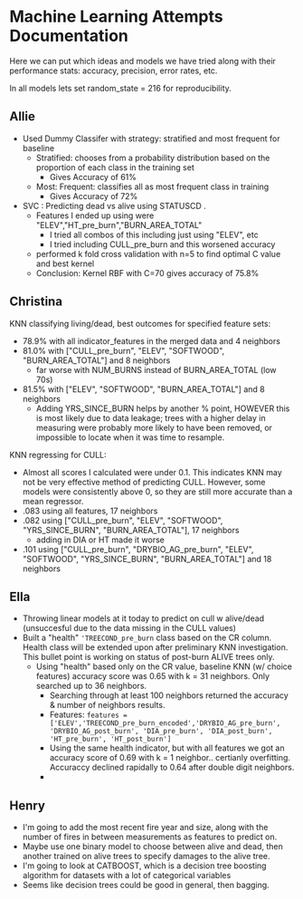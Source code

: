 # Machine Learning Attempts Documentation
Here we can put which ideas and models we have tried along with their performance stats:
accuracy, precision, error rates, etc.  

In all models lets set random_state = 216 for reproducibility.  

## Allie
- Used Dummy Classifer with strategy: stratified and most frequent for baseline
  - Stratified: chooses from a probability distribution based on the proportion of each class in the training set
      - Gives Accuracy of 61%
  - Most: Frequent: classifies all as most frequent class in training
      - Gives Accuracy of 72%
- SVC : Predicting dead vs alive using STATUSCD .
   - Features I ended up using were "ELEV","HT_pre_burn","BURN_AREA_TOTAL"
      - I tried all combos of this including just using "ELEV", etc
      - I tried including CULL_pre_burn and this worsened accuracy
   - performed k fold cross validation with n=5 to find optimal C value and best kernel
   - Conclusion: Kernel RBF with C=70 gives accuracy of 75.8%

## Christina 
KNN classifying living/dead, best outcomes for specified feature sets:
- 78.9% with all indicator_features in the merged data and 4 neighbors
- 81.0% with ["CULL_pre_burn", "ELEV", "SOFTWOOD", "BURN_AREA_TOTAL"] and 8 neighbors
    - far worse with NUM_BURNS instead of BURN_AREA_TOTAL (low 70s)
- 81.5% with ["ELEV", "SOFTWOOD", "BURN_AREA_TOTAL"] and 8 neighbors
    - Adding YRS_SINCE_BURN helps by another % point, HOWEVER this is most likely due to data leakage;
    trees with a higher delay in measuring were probably more likely to have been removed, or impossible
    to locate when it was time to resample.

KNN regressing for CULL:
- Almost all scores I calculated were under 0.1. This indicates KNN may not be very effective method of predicting CULL. However, some models were consistently above 0, so they are still more accurate than a mean regressor.
- .083 using all features, 17 neighbors
- .082 using ["CULL_pre_burn", "ELEV", "SOFTWOOD", "YRS_SINCE_BURN", "BURN_AREA_TOTAL"], 17 neighbors
    - adding in DIA or HT made it worse
- .101 using ["CULL_pre_burn", "DRYBIO_AG_pre_burn", "ELEV", "SOFTWOOD", "YRS_SINCE_BURN", "BURN_AREA_TOTAL"] and 18 neighbors

## Ella
- Throwing linear models at it today to predict on cull w alive/dead (unsuccesful due to the data missing in the CULL values)  
- Built a "health" ```'TREECOND_pre_burn``` class based on the CR column. Health class will be extended upon after preliminary KNN investigation. This bullet point is working on status of post-burn ALIVE trees only. 
    - Using "health" based only on the CR value, baseline KNN (w/ choice features) accuracy score was 0.65 with k = 31 neighbors. Only searched up to 36 neighbors.  
        - Searching through at least 100 neighbors returned the accuracy & number of neighbors results.
        - Features: ```features = ['ELEV','TREECOND_pre_burn_encoded','DRYBIO_AG_pre_burn', 'DRYBIO_AG_post_burn', 'DIA_pre_burn', 'DIA_post_burn',
            'HT_pre_burn', 'HT_post_burn']```
      - Using the same health indicator, but with all features we got an accuracy score of 0.69 with k = 1 neighbor.. certianly overfitting. Accuraccy declined rapidally to 0.64 after double digit neighbors.
      - 

## Henry 
- I'm going to add the most recent fire year and size, along with the number of fires in between measurements as features to predict on. 
- Maybe use one binary model to choose between alive and dead, then another trained on alive trees to specify damages to the alive tree.  
- I'm going to look at CATBOOST, which is a decision tree boosting algorithm for datasets with a lot of categorical variables
- Seems like decision trees could be good in general, then bagging.  


